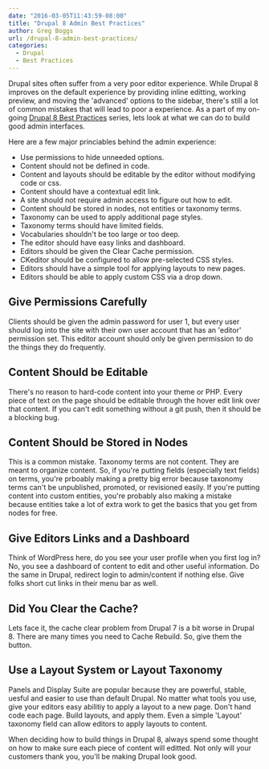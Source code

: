 ```yaml
---
date: "2016-03-05T11:43:59-08:00"
title: "Drupal 8 Admin Best Practices"
author: Greg Boggs
url: /drupal-8-admin-best-practices/
categories:
  - Drupal
  - Best Practices
---
```

Drupal sites often suffer from a very poor editor experience. While Drupal 8 improves on the default experience by providing inline editting, working preview, and moving the 'advanced' options to the sidebar, there's still a lot of common mistakes that will lead to poor a experience. As a part of my on-going [Drupal 8 Best Practices](/drupal8-site-building-best-practices/) series, lets look at what we can do to build good admin interfaces.

Here are a few major princiables behind the admin experience:

* Use permissions to hide unneeded options.
* Content should not be defined in code.
* Content and layouts should be editable by the editor without modifying code or css.
* Content should have a contextual edit link.
* A site should not require admin access to figure out how to edit.
* Content should be stored in nodes, not entities or taxonomy terms.
* Taxonomy can be used to apply additional page styles.
* Taxonomy terms should have limited fields.
* Vocabularies shouldn't be too large or too deep.
* The editor should have easy links and dashboard.
* Editors should be given the Clear Cache permission.
* CKeditor should be configured to allow pre-selected CSS styles.
* Editors should have a simple tool for applying layouts to new pages.
* Editors should be able to apply custom CSS via a drop down.

## Give Permissions Carefully

Clients should be given the admin password for user 1, but every user should log into the site with their own user account that has an 'editor' permission set. This editor account should only be given permission to do the things they do frequently. 

## Content Should be Editable

There's no reason to hard-code content into your theme or PHP. Every piece of text on the page should be editable through the hover edit link over that content. If you can't edit something without a git push, then it should be a blocking bug.

## Content Should be Stored in Nodes

This is a common mistake. Taxonomy terms are not content. They are meant to organize content. So, if you're putting fields (especially text fields) on terms, you're prboably making a pretty big error because taxonomy terms can't be unpublished, promoted, or revisioned easily. If you're putting content into custom entities, you're probably also making a mistake because entities take a lot of extra work to get the basics that you get from nodes for free.

## Give Editors Links and a Dashboard

Think of WordPress here, do you see your user profile when you first log in? No, you see a dashboard of content to edit and other useful information. Do the same in Drupal, redirect login to admin/content if nothing else. Give folks short cut links in their menu bar as well.

## Did You Clear the Cache?

Lets face it, the cache clear problem from Drupal 7 is a bit worse in Drupal 8. There are many times you need to Cache Rebuild. So, give them the button.

## Use a Layout System or Layout Taxonomy

Panels and Display Suite are popular because they are powerful, stable, uesful and easier to use than default Drupal. No matter what tools you use, give your editors easy abilitiy to apply a layout to a new page. Don't hand code each page. Build layouts, and apply them. Even a simple 'Layout' taxonomy field can allow editors to apply layouts to content. 

When deciding how to build things in Drupal 8, always spend some thought on how to make sure each piece of content will editted. Not only will your customers thank you, you'll be making Drupal look good.
